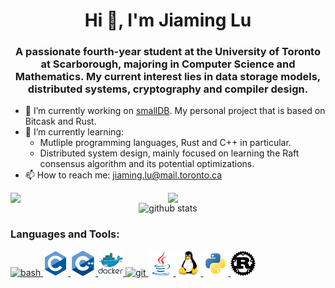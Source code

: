 <h1 align="center">Hi 👋, I'm Jiaming Lu</h1>

<h3 align="center">A passionate fourth-year student at the University of Toronto at Scarborough, majoring in Computer Science and Mathematics. My current interest lies in data storage models, distributed systems, cryptography and compiler design.</h3>

- 🔭 I’m currently working on [smallDB](https://github.com/jiamingluuu/smallDB). My personal project that is based on Bitcask and Rust.
- 🌱 I’m currently learning:
  - Mutliple programming languages, Rust and C++ in particular.
  - Distributed system design, mainly focused on learning the Raft consensus algorithm and its potential optimizations.
- 📫 How to reach me: jiaming.lu@mail.toronto.ca

<a href="https://wakatime.com/share/@fde754a7-8bcf-42d3-b277-896db25d2932/2c03694e-7d6a-446a-8683-b5ad2567484e.svg">
    <img align="right" width="50%" height="auto" src="https://wakatime.com/share/@fde754a7-8bcf-42d3-b277-896db25d2932/2c03694e-7d6a-446a-8683-b5ad2567484e.svg">
</a>
<a href="https://wakatime.com/share/@fde754a7-8bcf-42d3-b277-896db25d2932/9e9a377c-5805-4c76-bc17-2dfba5760382.svg">
    <img align="left" width="50%" height="auto" src="https://wakatime.com/share/@fde754a7-8bcf-42d3-b277-896db25d2932/9e9a377c-5805-4c76-bc17-2dfba5760382.svg">
</a>
<div align="center">
  <picture decoding="async" loading="lazy">
  <img width="70%" alt="github stats" src="https://pixel-profile.vercel.app/api/github-stats?username=jiamingluuu&theme=road_trip&pixelate_avatar=true">
  </picture>
</div>

<h3 align="left">Languages and Tools:</h3>
<p align="left"> 
  <a href="https://www.gnu.org/software/bash/" target="_blank" rel="noreferrer"> 
    <img src="https://www.vectorlogo.zone/logos/gnu_bash/gnu_bash-icon.svg" alt="bash" width="40" height="40"/> 
  </a> 
  <a href="https://www.cprogramming.com/" target="_blank" rel="noreferrer"> 
    <img src="https://raw.githubusercontent.com/devicons/devicon/master/icons/c/c-original.svg" alt="c" width="40" height="40"/> 
  </a> 
  <a href="https://www.w3schools.com/cpp/" target="_blank" rel="noreferrer"> 
    <img src="https://raw.githubusercontent.com/devicons/devicon/master/icons/cplusplus/cplusplus-original.svg" alt="cplusplus" width="40" height="40"/> 
  </a> 
  <a href="https://www.docker.com/" target="_blank" rel="noreferrer"> 
    <img src="https://raw.githubusercontent.com/devicons/devicon/master/icons/docker/docker-original-wordmark.svg" alt="docker" width="40" height="40"/> </a> <a href="https://git-scm.com/" target="_blank" rel="noreferrer"> 
      <img src="https://www.vectorlogo.zone/logos/git-scm/git-scm-icon.svg" alt="git" width="40" height="40"/> 
    </a> 
  <a href="https://www.java.com" target="_blank" rel="noreferrer"> 
    <img src="https://raw.githubusercontent.com/devicons/devicon/master/icons/java/java-original.svg" alt="java" width="40" height="40"/> 
  </a> 
  <a href="https://www.linux.org/" target="_blank" rel="noreferrer"> 
      <img src="https://raw.githubusercontent.com/devicons/devicon/master/icons/linux/linux-original.svg" alt="linux" width="40" height="40"/> 
  </a> 
  <a href="https://www.python.org" target="_blank" rel="noreferrer"> 
    <img src="https://raw.githubusercontent.com/devicons/devicon/master/icons/python/python-original.svg" alt="python" width="40" height="40"/> 
  </a> 
  <a href="https://www.rust-lang.org" target="_blank" rel="noreferrer"> 
      <img src="https://raw.githubusercontent.com/devicons/devicon/master/icons/rust/rust-plain.svg" alt="rust" width="40" height="40"/> 
  </a> 
</p>
